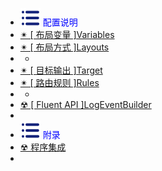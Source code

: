 -  <span style='color:Blue'><img src="wwwroot/images/MB.svg" alt="" style="margin-bottom:-4px" />&nbsp;配置说明 </span>
-  [✴ [ 布局变量 ]Variables](b1.0.0)
-  [✴ [ 布局方式 ]Layouts](b2.0.0)
-  -
-  [✴ [ 目标输出 ]Target](k1.0.0)
-  [✴ [ 路由规则 ]Rules](k2.0.0)
-  -
-  [☢ [ Fluent API ]LogEventBuilder ](F1.0.0)
-  
-  <span style='color:Blue'><img src="wwwroot/images/MB.svg" alt="" style="margin-bottom:-4px" />&nbsp;附录</span>
-  [☢ 程序集成](T1.0.0)
-  



